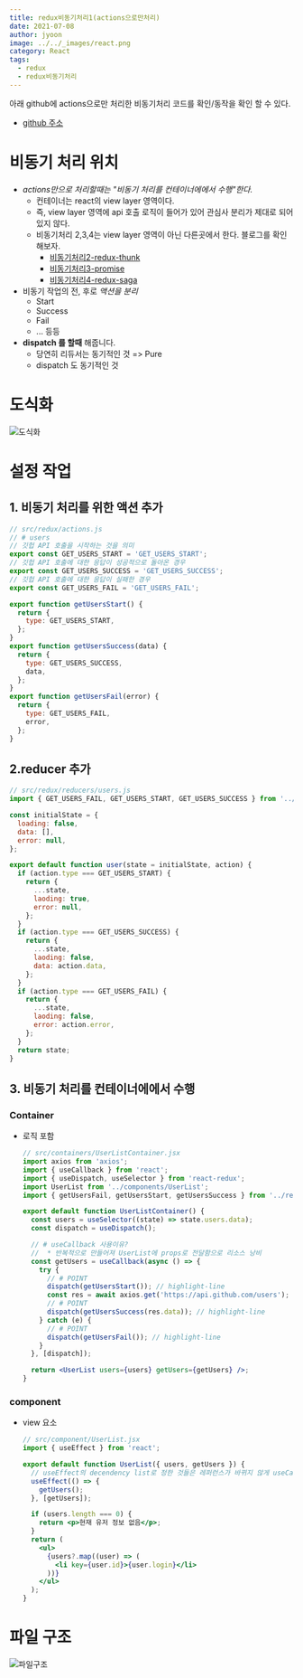```yaml
---
title: redux비동기처리1(actions으로만처리)
date: 2021-07-08
author: jyoon
image: ../../_images/react.png
category: React
tags:
  - redux
  - redux비동기처리
---
```


아래 github에 actions으로만 처리한 비동기처리 코드를 확인/동작을 확인 할 수 있다.

* [github 주소](https://github.com/happyjy/learning-2021-redux/tree/6.%EB%B9%84%EB%8F%99%EA%B8%B0(Action))

# 비동기 처리 위치

* _actions만으로 처리할때는 "비동기 처리를 컨테이너에에서 수행"한다._
    * 컨테이너는 react의 view layer 영역이다.
    * 즉, view layer 영역에 api 호출 로직이 들어가 있어 관심사 분리가 제대로 되어있지 않다.
    * 비동기처리 2,3,4는 view layer 영역이 아닌 다른곳에서 한다. 블로그를 확인해보자.
        * [비동기처리2-redux-thunk](https://happyjy.netlify.app/redux%EB%B9%84%EB%8F%99%EA%B8%B0%EC%B2%98%EB%A6%AC2redux-thunk)
        * [비동기처리3-promise](https://happyjy.netlify.app/redux%EB%B9%84%EB%8F%99%EA%B8%B0%EC%B2%98%EB%A6%AC3redux-promise)
        * [비동기처리4-redux-saga](https://happyjy.netlify.app/redux%EB%B9%84%EB%8F%99%EA%B8%B0%EC%B2%98%EB%A6%AC4redux-saga)
* 비동기 작업의 전, 후로 _액션을 분리_
    * Start
    * Success
    * Fail
    * ... 등등
* **dispatch 를 할때** 해줍니다.
    * 당연히 리듀서는 동기적인 것 => Pure
    * dispatch 도 동기적인 것

# 도식화

![도식화](img/redux에서비동기처리하기(nolib).png)

# 설정 작업

## 1. 비동기 처리를 위한 액션 추가

```jsx
// src/redux/actions.js
// # users
// 깃헙 API 호출을 시작하는 것을 의미
export const GET_USERS_START = 'GET_USERS_START';
// 깃헙 API 호출에 대한 응답이 성공적으로 돌아온 경우
export const GET_USERS_SUCCESS = 'GET_USERS_SUCCESS';
// 깃헙 API 호출에 대한 응답이 실패한 경우
export const GET_USERS_FAIL = 'GET_USERS_FAIL';

export function getUsersStart() {
  return {
    type: GET_USERS_START,
  };
}
export function getUsersSuccess(data) {
  return {
    type: GET_USERS_SUCCESS,
    data,
  };
}
export function getUsersFail(error) {
  return {
    type: GET_USERS_FAIL,
    error,
  };
}
```

## 2.reducer 추가

```jsx
// src/redux/reducers/users.js
import { GET_USERS_FAIL, GET_USERS_START, GET_USERS_SUCCESS } from '../actions';

const initialState = {
  loading: false,
  data: [],
  error: null,
};

export default function user(state = initialState, action) {
  if (action.type === GET_USERS_START) {
    return {
      ...state,
      laoding: true,
      error: null,
    };
  }
  if (action.type === GET_USERS_SUCCESS) {
    return {
      ...state,
      laoding: false,
      data: action.data,
    };
  }
  if (action.type === GET_USERS_FAIL) {
    return {
      ...state,
      laoding: false,
      error: action.error,
    };
  }
  return state;
}
```

## 3. 비동기 처리를 컨테이너에에서 수행

### Container

* 로직 포함

    ```jsx
    // src/containers/UserListContainer.jsx
    import axios from 'axios';
    import { useCallback } from 'react';
    import { useDispatch, useSelector } from 'react-redux';
    import UserList from '../components/UserList';
    import { getUsersFail, getUsersStart, getUsersSuccess } from '../redux/actions';

    export default function UserListContainer() {
      const users = useSelector((state) => state.users.data);
      const dispatch = useDispatch();

      // # useCallback 사용이유?
      //  * 반복적으로 만들어져 UserList에 props로 전달함으로 리소스 낭비
      const getUsers = useCallback(async () => {
        try {
          // # POINT
          dispatch(getUsersStart()); // highlight-line
          const res = await axios.get('https://api.github.com/users');
          // # POINT
          dispatch(getUsersSuccess(res.data)); // highlight-line
        } catch (e) {
          // # POINT
          dispatch(getUsersFail()); // highlight-line
        }
      }, [dispatch]);

      return <UserList users={users} getUsers={getUsers} />;
    }
    ```

### component

* view 요소

    ```jsx
    // src/component/UserList.jsx
    import { useEffect } from 'react';

    export default function UserList({ users, getUsers }) {
      // useEffect의 decendency list로 정한 것들은 레퍼런스가 바뀌지 않게 useCallback 을 사용해서 생성한다.
      useEffect(() => {
        getUsers();
      }, [getUsers]);

      if (users.length === 0) {
        return <p>현재 유저 정보 없음</p>;
      }
      return (
        <ul>
          {users?.map((user) => (
            <li key={user.id}>{user.login}</li>
          ))}
        </ul>
      );
    }
    ```

# 파일 구조

![파일구조](img/redux에서비동기처리하기(nolib)_파일구조.png)
